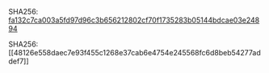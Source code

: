 SHA256: [fa132c7ca003a5fd97d96c3b656212802cf70f1735283b05144bdcae03e24894](https://github.com/basicacc/My_Analysis/blob/main/Malware_1/fa132c7ca003a5fd97d96c3b656212802cf70f1735283b05144bdcae03e24894.md)

SHA256: [[48126e558daec7e93f455c1268e37cab6e4754e245568fc6d8beb54277addef7]]
